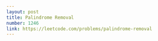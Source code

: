 ```yaml
---
layout: post
title: Palindrome Removal
number: 1246
link: https://leetcode.com/problems/palindrome-removal
---
```

